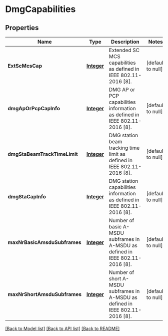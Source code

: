 # DmgCapabilities
## Properties

Name | Type | Description | Notes
------------ | ------------- | ------------- | -------------
**ExtScMcsCap** | [**Integer**](integer.md) | Extended SC MCS capabilities as defined in IEEE 802.11-2016 [8]. | [default to null]
**dmgApOrPcpCapInfo** | [**Integer**](integer.md) | DMG AP or PCP capabilities information as defined in IEEE 802.11-2016 [8]. | [default to null]
**dmgStaBeamTrackTimeLimit** | [**Integer**](integer.md) | DMG station beam tracking time limit as defined in IEEE 802.11-2016 [8].  | [default to null]
**dmgStaCapInfo** | [**Integer**](integer.md) | DMG station capabilities information as defined in IEEE 802.11-2016 [8].  | [default to null]
**maxNrBasicAmsduSubframes** | [**Integer**](integer.md) | Number of basic A-MSDU subframes in A-MSDU as defined in IEEE 802.11-2016 [8]. | [default to null]
**maxNrShortAmsduSubframes** | [**Integer**](integer.md) | Number of short A-MSDU subframes in A-MSDU as defined in IEEE 802.11-2016 [8]. | [default to null]

[[Back to Model list]](../README.md#documentation-for-models) [[Back to API list]](../README.md#documentation-for-api-endpoints) [[Back to README]](../README.md)

